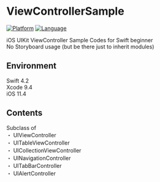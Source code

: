 # ViewControllerSample

[![Platform](http://img.shields.io/badge/platform-ios-blue.svg?style=flat
)](https://developer.apple.com/iphone/index.action)
[![Language](http://img.shields.io/badge/language-swift-brightgreen.svg?style=flat
)](https://developer.apple.com/swift)

iOS UIKit ViewController Sample Codes for Swift beginner<br>
No Storyboard usage (but be there just to inherit modules)

## Environment

Swift 4.2<br>
Xcode 9.4<br>
iOS 11.4<br>

## Contents

Subclass of<br>
・ UIViewController<br>
・ UITableViewController<br>
・ UICollectionViewController<br>
・ UINavigationController<br>
・ UITabBarController<br>
・ UIAlertController<br>
